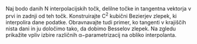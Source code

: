 Naj bodo danih N interpolacijskih točk, delilne točke in tangentna vektorja v prvi in zadnji od teh točk. Konstruirajte C<sup>2</sup> kubični Bezierjev zlepek, ki interpolira dane podatke. Obravnavajte tudi primer, ko tangenti v krajiščih nista dani in ju določimo tako, da dobimo Besselov zlepek. Na zgledu prikažite vpliv izbire različnih α−parametrizacij na obliko interpolanta.


